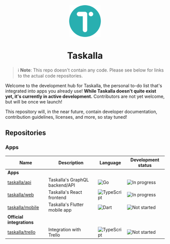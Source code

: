 <div align="center">
    <img src="https://github.com/taskalla/branding/raw/master/icon-512.png" height="100">
    <h1>Taskalla</h1>
</div>

> ℹ️ **Note**: This repo doesn't contain any code. Please see below for links to the actual code repositories.

Welcome to the development hub for Taskalla, the personal to-do list that's integrated into apps you already use! **While Taskalla doesn't quite exist yet, it's currently in active development.** Contributors are not yet welcome, but will be once we launch!

This repository will, in the near future, contain developer documentation, contribution guidelines, licenses, and more, so stay tuned!

## Repositories

### Apps

| Name                                                  | Description                    | Language                                                                                      | Development status                                                       |
| ----------------------------------------------------- | ------------------------------ | --------------------------------------------------------------------------------------------- | ------------------------------------------------------------------------ |
| **Apps**                                              |
| [taskalla/api](https://github.com/taskalla/api)       | Taskalla's GraphQL backend/API | ![Go](https://img.shields.io/badge/Go-00ADD8?logo=go&logoColor=white)                         | ![In progress](https://img.shields.io/badge/Status-In%20progress-yellow) |
| [taskalla/web](https://github.com/taskalla/web)       | Taskalla's React frontend      | ![TypeScript](https://img.shields.io/badge/TypeScript-007ACC?logo=typescript&logoColor=white) | ![In progress](https://img.shields.io/badge/Status-In%20progress-yellow) |
| [taskalla/mobile](https://github.com/taskalla/mobile) | Taskalla's Flutter mobile app  | ![Dart](https://img.shields.io/badge/Dart-0175C2?logo=dart&logoColor=white)                   | ![Not started](https://img.shields.io/badge/Status-Not%20started-red)    |
| **Official integrations**                             |
| [taskalla/trello](https://github.com/taskalla/trello) | Integration with Trello        | ![TypeScript](https://img.shields.io/badge/TypeScript-007ACC?logo=typescript&logoColor=white) | ![Not started](https://img.shields.io/badge/Status-Not%20started-red)    |
